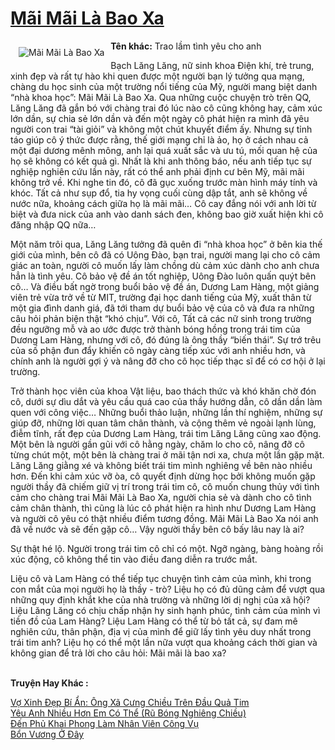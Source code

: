 <a href="https://utruyen.com/mai-mai-la-bao-xa/1878/" title="Mãi Mãi Là Bao Xa"><h1>Mãi Mãi Là Bao Xa</h1></a><div style="display:table"><img align="right" style="float: left; padding: 10px;" src="https://utruyen.com/images/story/200x260/mai-mai-la-bao-xa.jpg" alt="Mãi Mãi Là Bao Xa"><b>Tên khác:</b> Trao lầm tình yêu cho anh<p></p>Bạch Lăng Lăng, nữ sinh khoa Điện khí, trẻ trung, xinh đẹp và rất tự hào khi quen được một người bạn lý tưởng qua mạng, chàng du học sinh của một trường nổi tiếng của Mỹ, người mang biệt danh “nhà khoa học”: Mãi Mãi Là Bao Xa. Qua những cuộc chuyện trò trên QQ, Lăng Lăng đã gắn bó với chàng trai đó lúc nào cô cũng không hay, cảm xúc lớn dần, sự chia sẻ lớn dần và đến một ngày cô phát hiện ra mình đã yêu người con trai “tài giỏi” và không một chút khuyết điểm ấy. Nhưng sự tỉnh táo giúp cô ý thức được rằng, thế giới mạng chỉ là ảo, họ ở cách nhau cả một đại dương mênh mông, anh lại quá xuất sắc và ưu tú, mối quan hệ của họ sẽ không có kết quả gì. Nhất là khi anh thông báo, nếu anh tiếp tục sự nghiệp nghiên cứu lần này, rất có thể anh phải định cư bên Mỹ, mãi mãi không trở về. Khi nghe tin đó, cô đã gục xuống trước màn hình máy tính và khóc. Tất cả như sụp đổ, tia hy vọng cuối cùng dập tắt, anh sẽ không về nước nữa, khoảng cách giữa họ là mãi mãi… Cô cay đắng nói với anh lời từ biệt và đưa nick của anh vào danh sách đen, không bao giờ xuất hiện khi cô đăng nhập QQ nữa…<p></p>Một năm trôi qua, Lăng Lăng tưởng đã quên đi “nhà khoa học” ở bên kia thế giới của mình, bên cô đã có Uông Đào, bạn trai, người mang lại cho cô cảm giác an toàn, người cô muốn lấy làm chồng dù cảm xúc dành cho anh chưa hẳn là tình yêu. Cô bảo vệ đề án tốt nghiệp, Uông Đào luôn quấn quýt bên cô… Và điều bất ngờ trong buổi bảo vệ đề án, Dương Lam Hàng, một giảng viên trẻ vừa trở về từ MIT, trường đại học danh tiếng của Mỹ, xuất thân từ một gia đình danh giá, đã tới tham dự buổi bảo vệ của cô và đưa ra những câu hỏi phản biện thật “khó chịu”. Với cô, Tất cả các nữ sinh trong trường đều ngưỡng mỗ và ao ước được trở thành bóng hồng trong trái tim của Dương Lam Hàng, nhưng với cô, đó đúng là ông thầy “biến thái”. Sự trớ trêu của số phận đun đẩy khiến cô ngày càng tiếp xúc với anh nhiều hơn, và chính anh là người gợi ý và nâng đỡ cho cô học tiếp thạc sĩ để có cơ hội ở lại trường.<p></p>Trở thành học viên của khoa Vật liệu, bao thách thức và khó khăn chờ đón cô, dưới sự dìu dắt và yêu cầu quá cao của thầy hướng dẫn, cô dần dần làm quen với công việc… Những buổi thảo luận, những lần thí nghiệm, những sự giúp đỡ, những lời quan tâm chân thành, và cộng thêm vẻ ngoài lạnh lùng, điễm tĩnh, rất đẹp của Dương Lam Hàng, trái tim Lăng Lăng cũng xao động. Một bên là người gần gũi với cô hằng ngày, chăm lo cho cô, nâng đỡ cô từng chút một, một bên là chàng trai ở mãi tận nơi xa, chưa một lần gặp mặt. Lăng Lăng giằng xé và không biết trái tim mình nghiêng về bên nào nhiều hơn. Đến khi cảm xúc vỡ òa, cô quyết định dừng học bởi không muốn gặp người thầy đã chiếm giữ vị trí trong trái tim cô, cô muốn chung thủy với tình cảm cho chàng trai Mãi Mãi Là Bao Xa, người chia sẻ và dành cho cô tình cảm chân thành, thì cũng là lúc cô phát hiện ra hình như Dương Lam Hàng và người cô yêu có thật nhiều điểm tương đồng. Mãi Mãi Là Bao Xa nói anh đã về nước và sẽ đến gặp cô… Vậy người thầy bên cô bấy lâu nay là ai?<p></p>Sự thật hé lộ. Người trong trái tim cô chỉ có một. Ngỡ ngàng, bàng hoàng rồi xúc động, cô không thể tin vào điều đang diễn ra trước mắt.<p></p>Liệu cô và Lam Hàng có thể tiếp tục chuyện tình cảm của mình, khi trong con mắt của mọi người họ là thầy - trò? Liệu họ có đủ dũng cảm để vượt qua những quy định khắt khe của nhà trường và những lời dị nghị của xã hội? Liệu Lăng Lăng có chịu chấp nhận hy sinh hạnh phúc, tình cảm của mình vì tiền đồ của Lam Hàng? Liệu Lam Hàng có thể từ bỏ tất cả, sự đam mê nghiên cứu, thân phận, địa vị của mình để giữ lấy tình yêu duy nhất trong trái tim anh? Liệu họ có thể một lần nữa vượt qua khoảng cách thời gian và không gian để trả lời cho câu hỏi: Mãi mãi là bao xa?</div><p><br><b>Truyện Hay Khác :</b></p><a href="https://utruyen.com/vo-xinh-dep-bi-an-ong-xa-cung-chieu-tren-dau-qua-tim/18414/" alt="Vợ Xinh Đẹp Bí Ẩn: Ông Xã Cưng Chiều Trên Đầu Quả Tim">Vợ Xinh Đẹp Bí Ẩn: Ông Xã Cưng Chiều Trên Đầu Quả Tim</a><br/><a href="https://truyenngontinhay.wordpress.com/2019/10/03/yeu-anh-nhieu-hon-em-co-the-ru-bong-nghieng-chieu/" alt="Yêu Anh Nhiều Hơn Em Có Thể (Rũ Bóng Nghiêng Chiều)">Yêu Anh Nhiều Hơn Em Có Thể (Rũ Bóng Nghiêng Chiều)</a><br/><a href="https://github.com/quanluxury/truyenhot/tree/master/truyenhay/10345/" alt="Đến Phủ Khai Phong Làm Nhân Viên Công Vụ">Đến Phủ Khai Phong Làm Nhân Viên Công Vụ</a><br/><a href="https://github.com/quanluxury/truyenhot/tree/master/truyenhay/3004/" alt="Bổn Vương Ở Đây">Bổn Vương Ở Đây</a><br/>